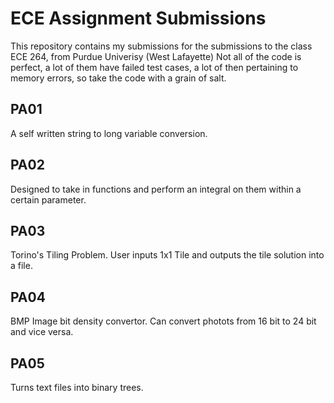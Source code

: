 # ECE Assignment Submissions
This repository contains my submissions for the submissions to the class ECE 264, from Purdue Univerisy (West Lafayette)
Not all of the code is perfect, a lot of them have failed test cases, a lot of then pertaining to memory errors, so take the code with a grain of salt.

## PA01
A self written string to long variable conversion.

## PA02
Designed to take in functions and perform an integral on them within a certain parameter.

## PA03
Torino's Tiling Problem.
User inputs 1x1 Tile and outputs the tile solution into a file.

## PA04
BMP Image bit density convertor.
Can convert photots from 16 bit to 24 bit and vice versa.

## PA05
Turns text files into binary trees.